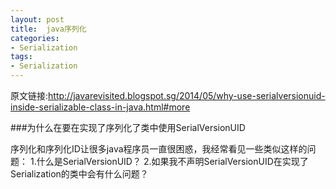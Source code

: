 ```yaml
---
layout: post
title:  java序列化
categories:
- Serialization
tags:
- Serialization
---
```


原文链接:http://javarevisited.blogspot.sg/2014/05/why-use-serialversionuid-inside-serializable-class-in-java.html#more   

###为什么在要在实现了序列化了类中使用SerialVersionUID   


序列化和序列化ID让很多java程序员一直很困惑，我经常看见一些类似这样的问题：
1.什么是SerialVersionUID？
2.如果我不声明SerialVersionUID在实现了Serialization的类中会有什么问题？